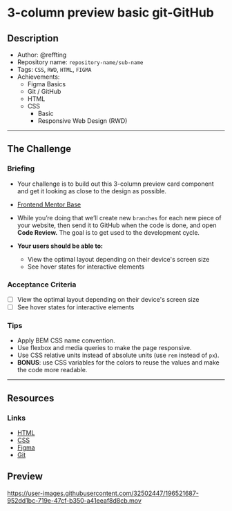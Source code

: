 # 3-column preview basic git-GitHub

## Description

- Author: @reffting
- Repository name: `repository-name/sub-name`
- Tags: `CSS`, `RWD`, `HTML`, `FIGMA`
- Achievements:
  - Figma Basics
  - Git / GitHub
  - HTML
  - CSS
    - Basic
    - Responsive Web Design (RWD)

---

## The Challenge

### Briefing

- Your challenge is to build out this 3-column preview card component and get it looking as close to the design as possible.

- [Frontend Mentor Base](https://www.frontendmentor.io/challenges/3column-preview-card-component-pH92eAR2-)

- While you’re doing that we’ll create new `branches` for each new piece of your website, then send it to GitHub when the code is done, and open **Code Review.** The goal is to get used to the development cycle.

- **Your users should be able to:**
  - View the optimal layout depending on their device's screen size
  - See hover states for interactive elements

### Acceptance Criteria

- [ ] View the optimal layout depending on their device's screen size
- [ ] See hover states for interactive elements

### Tips

- Apply BEM CSS name convention.
- Use flexbox and media queries to make the page responsive.
- Use CSS relative units instead of absolute units (use `rem` instead of `px`).
- **BONUS**: use CSS variables for the colors to reuse the values and make the code more readable.

---

## Resources

### Links

- [HTML](https://www.notion.so/HTML-bb4adb5992914407abcb31442fa8e6f1)
- [CSS](https://www.notion.so/CSS-ed673e98698e451491b47e1349a5ecba)
- [Figma](https://www.notion.so/Figma-5377f1eeb90d4986889765b961b5c655)
- [Git](https://www.notion.so/Git-c8011ab55c444ba28a9df713f86e55e9)

## Preview

https://user-images.githubusercontent.com/32502447/196521687-952dd1bc-719e-47cf-b350-a41eeaf8d8cb.mov
